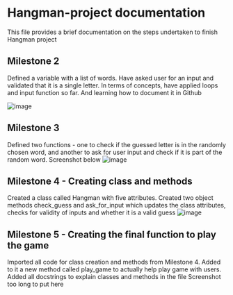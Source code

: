 # Hangman-project documentation
This file provides a brief documentation on the steps undertaken to finish Hangman project

## Milestone 2
Defined a variable with a list of words. Have asked user for an input and validated that it is a single letter. In terms of concepts, have applied loops and input function so far. And learning how to document it in Github

![image](https://github.com/fedkeshav/Hangman-project/assets/117583202/f33c9ea6-5709-49cb-84ff-f1982972b8c4)

## Milestone 3
Defined two functions - one to check if the guessed letter is in the randomly chosen word, and another to ask for user input and check if it is part of the random word. Screenshot below
![image](https://github.com/fedkeshav/Hangman-project/assets/117583202/4e29b2bb-20e0-4307-8b90-70632b3715cb)

## Milestone 4 - Creating class and methods
Created a class called Hangman with five attributes. 
Created two object methods check_guess and ask_for_input which updates the class attributes, checks for validity of inputs and whether it is a valid guess
![image](https://github.com/fedkeshav/Hangman-project/assets/117583202/ac39d2cc-a612-4cf2-9fc4-a3a23fc53135)

## Milestone 5 - Creating the final function to play the game
Imported all code for class creation and methods from Milestone 4.
Added to it a new method called play_game to actually help play game with users. 
Added all docstrings to explain classes and methods in the file
Screenshot too long to put here
